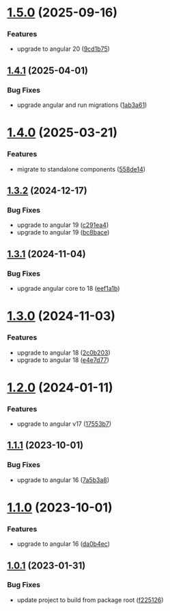 # [1.5.0](https://github.com/uzenith360/ngx-error-pages/compare/v1.4.1...v1.5.0) (2025-09-16)


### Features

* upgrade to angular 20 ([9cd1b75](https://github.com/uzenith360/ngx-error-pages/commit/9cd1b7550a6ff116a85742e8ebd4df543cfa701b))

## [1.4.1](https://github.com/uzenith360/ngx-error-pages/compare/v1.4.0...v1.4.1) (2025-04-01)


### Bug Fixes

* upgrade angular and run migrations ([1ab3a61](https://github.com/uzenith360/ngx-error-pages/commit/1ab3a611769b4965fa11baa9affbab191d36f466))

# [1.4.0](https://github.com/uzenith360/ngx-error-pages/compare/v1.3.2...v1.4.0) (2025-03-21)


### Features

* migrate to standalone components ([558de14](https://github.com/uzenith360/ngx-error-pages/commit/558de1410a123269e60239be62d4d94f370725ed))

## [1.3.2](https://github.com/uzenith360/ngx-error-pages/compare/v1.3.1...v1.3.2) (2024-12-17)


### Bug Fixes

* upgrade to angular 19 ([c291ea4](https://github.com/uzenith360/ngx-error-pages/commit/c291ea49c178d1a5b77709230b620658747c736e))
* upgrade to angular 19 ([bc8bace](https://github.com/uzenith360/ngx-error-pages/commit/bc8bace24106b329ad8668eef4785721a0bd1480))

## [1.3.1](https://github.com/uzenith360/ngx-error-pages/compare/v1.3.0...v1.3.1) (2024-11-04)


### Bug Fixes

* upgrade angular core to 18 ([eef1a1b](https://github.com/uzenith360/ngx-error-pages/commit/eef1a1bbfb0538333aa59bd70ce6e0c21eb600ed))

# [1.3.0](https://github.com/uzenith360/ngx-error-pages/compare/v1.2.0...v1.3.0) (2024-11-03)


### Features

* upgrade to angular 18 ([2c0b203](https://github.com/uzenith360/ngx-error-pages/commit/2c0b2036cee2587d2d735fb3e1a35bfedc141458))
* upgrade to angular 18 ([e4e7d77](https://github.com/uzenith360/ngx-error-pages/commit/e4e7d77c1aca6cb1fbe46250477b6255a3d1682d))

# [1.2.0](https://github.com/uzenith360/ngx-error-pages/compare/v1.1.1...v1.2.0) (2024-01-11)


### Features

* upgrade to angular v17 ([17553b7](https://github.com/uzenith360/ngx-error-pages/commit/17553b7829f1101f5b9507a3c0e113a73a6afacd))

## [1.1.1](https://github.com/uzenith360/ngx-error-pages/compare/v1.1.0...v1.1.1) (2023-10-01)


### Bug Fixes

* upgrade to angular 16 ([7a5b3a8](https://github.com/uzenith360/ngx-error-pages/commit/7a5b3a836066b0392bf311e8ebde1a7552b0fd36))

# [1.1.0](https://github.com/uzenith360/ngx-error-pages/compare/v1.0.1...v1.1.0) (2023-10-01)


### Features

* upgrade to angular 16 ([da0b4ec](https://github.com/uzenith360/ngx-error-pages/commit/da0b4ec7e43f53c579635fa4a314088413a887c0))

## [1.0.1](https://github.com/uzenith360/ngx-error-pages/compare/v1.0.0...v1.0.1) (2023-01-31)


### Bug Fixes

* update project to build from package root ([f225126](https://github.com/uzenith360/ngx-error-pages/commit/f2251264acbaa60b675b22f0f29446560e99e5d0))
